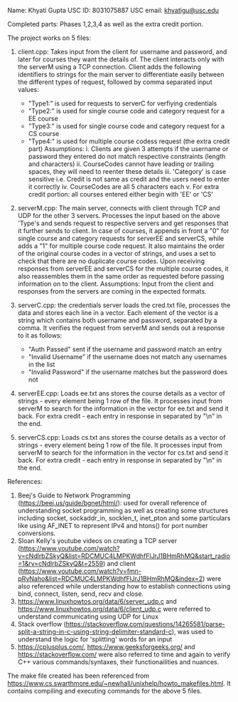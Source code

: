 Name: Khyati Gupta
USC ID: 8031075887
USC email: khyatigu@usc.edu

Completed parts: Phases 1,2,3,4 as well as the extra credit portion.

The project works on 5 files:
1. client.cpp: Takes input from the client for username and password, and later for courses they want the details of. The client interacts only with the serverM using a TCP connection. Client adds the following identifiers to strings for the main server to differentiate easily between the different types of request, followed by comma separated input values:
    - "Type1:" is used for requests to serverC for verfiying credentials
    - "Type2:" is used for single course code and category request for a EE course
    - "Type3:" is used for single course code and category request for a CS course
    - "Type4:" is used for multiple course codess request (the extra credit part)
Assumptions:
    i. Clients are given 3 attempts if the username or password they entered do not match respective constraints (length and characters)
    ii. CourseCodes cannot have leading or trailing spaces, they will need to reenter these details
    iii. 'Category' is case sensitive i.e. Credit is not same as credit and the users need to enter it correctly
    iv. CourseCodes are all 5 characters each
    v. For extra credit portion: all courses entered either begin with 'EE' or 'CS'

2. serverM.cpp: The main server, connects with client through TCP and UDP for the other 3 servers. Processes the input based on the above 'Type's and sends request to respective servers and get responses that it further sends to client. In case of courses, it appends in front a "0" for single course and category requests for serverEE and serverCS, while adds a "1" for multiple course code request. It also maintains the order of the original course codes in a vector of strings, and uses a set to check that there are no duplicate course codes. Upon receiving responses from serverEE and serverCS for the multiple course codes, it also reassembles them in the same order as requested before passing information on to the client.
Assumptions: Input from the client and responses from the servers are coming in the expected formats.

3. serverC.cpp: the credentials server loads the cred.txt file, processes the data and stores each line in a vector. Each element of the vector is a string which contains both username and password, separated by a comma. It verifies the request from serverM and sends out a response to it as follows:
    - "Auth Passed" sent if the username and password match an entry
    - "Invalid Username" if the username does not match any usernames in the list
    - "Invalid Password" if the username matches but the password does not

4. serverEE.cpp: Loads ee.txt ans stores the course details as a vector of strings - every element being 1 row of the file. It processes input from serverM to search for the information in the vector for ee.txt and send it back. For extra credit - each entry in response in separated by "\n" in the end.

5. serverCS.cpp: Loads cs.txt ans stores the course details as a vector of strings - every element being 1 row of the file. It processes input from serverM to search for the information in the vector for cs.txt and send it back. For extra credit - each entry in response in separated by "\n" in the end.

References:
1. Beej's Guide to Network Programming (https://beej.us/guide/bgnet/html/): used for overall reference of understanding socket programming as well as creating some structures including socket, sockaddr_in, socklen_t, inet_pton and some particulars like using AF_INET to represent IPv4 and htons() for port number conversions.
2. Sloan Kelly's youtube videos on creating a TCP server (https://www.youtube.com/watch?v=cNdlrbZSkyQ&list=RDCMUC4LMPKWdhfFlJrJ1BHmRhMQ&start_radio=1&rv=cNdlrbZSkyQ&t=2559) and client (https://www.youtube.com/watch?v=fmn-pRvNaho&list=RDCMUC4LMPKWdhfFlJrJ1BHmRhMQ&index=2) were also referenced while understanding how to establish connections using bind, connect, listen, send, recv and close.
3. https://www.linuxhowtos.org/data/6/server_udp.c and https://www.linuxhowtos.org/data/6/client_udp.c were referred to understand communicating using UDP for Linux
4. Stack overflow (https://stackoverflow.com/questions/14265581/parse-split-a-string-in-c-using-string-delimiter-standard-c), was used to understand the logic for 'splitting' words for an input
5. https://cplusplus.com/, https://www.geeksforgeeks.org/ and https://stackoverflow.com/ were also referred to time and again to verify C++ various commands/syntaxes, their functionailities and nuances.

The make file created has been referenced from https://www.cs.swarthmore.edu/~newhall/unixhelp/howto_makefiles.html. It contains compiling and executing commands for the above 5 files.